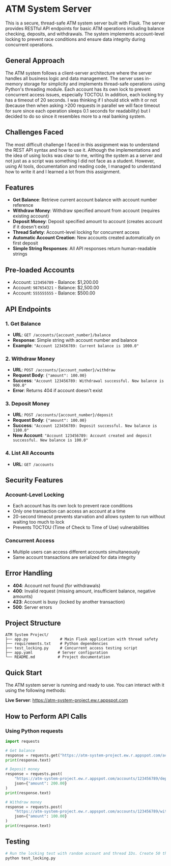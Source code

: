 # ATM System Server

This is a secure, thread-safe ATM system server built with Flask. The server provides RESTful API endpoints for basic ATM operations including balance checking, deposits, and withdrawals. The system implements account-level locking to prevent race conditions and ensure data integrity during concurrent operations.

## General Approach

The ATM system follows a client-server architecture where the server handles all business logic and data management. The server uses in-memory storage for simplicity and implements thread-safe operations using Python's threading module. Each account has its own lock to prevent concurrent access issues, especially TOCTOU. In addition, each locking try has a timeout of 20 seconds. I was thinking if I should stick with it or not (because then when asking >200 requests in parallel we will face timeout for sure since each operation sleeps 0.1 seconds for readability) but I decided to do so since it resembles more to a real banking system.

## Challenges Faced

The most difficult challenge I faced in this assignment was to understand the REST API syntax and how to use it. Although the implementations and the idea of using locks was clear to me, writing the system as a server and not just as a script was something I did not face as a student. However, using AI tools, documentation and reading code, I managed to understand how to write it and I learned a lot from this assignment.

## Features

- **Get Balance**: Retrieve current account balance with account number reference
- **Withdraw Money**: Withdraw specified amount from account (requires existing account)
- **Deposit Money**: Deposit specified amount to account (creates account if it doesn't exist)
- **Thread Safety**: Account-level locking for concurrent access
- **Automatic Account Creation**: New accounts created automatically on first deposit
- **Simple String Responses**: All API responses return human-readable strings

## Pre-loaded Accounts 
- Account: `123456789` - Balance: $1,200.00
- Account: `987654321` - Balance: $2,500.00
- Account: `555555555` - Balance: $500.00

## API Endpoints

### 1. Get Balance
- **URL**: `GET /accounts/{account_number}/balance`
- **Response**: Simple string with account number and balance
- **Example**: `"Account 123456789: Current balance is 1000.0"`

### 2. Withdraw Money
- **URL**: `POST /accounts/{account_number}/withdraw`
- **Request Body**: `{"amount": 100.00}`
- **Success**: `"Account 123456789: Withdrawal successful. New balance is 900.0"`
- **Error**: Returns 404 if account doesn't exist

### 3. Deposit Money
- **URL**: `POST /accounts/{account_number}/deposit`
- **Request Body**: `{"amount": 100.00}`
- **Success**: `"Account 123456789: Deposit successful. New balance is 1100.0"`
- **New Account**: `"Account 123456789: Account created and deposit successful. New balance is 100.0"`

### 4. List All Accounts
- **URL**: `GET /accounts`


## Security Features

### **Account-Level Locking**
- Each account has its own lock to prevent race conditions
- Only one transaction can access an account at a time
- 20-second timeout prevents starvation and allows system to run without waiting too much to lock
- Prevents TOCTOU (Time of Check to Time of Use) vulnerabilities

### **Concurrent Access**
- Multiple users can access different accounts simultaneously
- Same account transactions are serialized for data integrity

## Error Handling
- **404**: Account not found (for withdrawals)
- **400**: Invalid request (missing amount, insufficient balance, negative amounts)
- **423**: Account is busy (locked by another transaction)
- **500**: Server errors

## Project Structure

```
ATM System Project/
├── app.py              # Main Flask application with thread safety
├── requirements.txt    # Python dependencies
├── test_locking.py     # Concurrent access testing script
├── app.yaml           # Server configuration
└── README.md          # Project documentation
```
## Quick Start

The ATM system server is running and ready to use. You can interact with it using the following methods:

**Live Server**: https://atm-system-project.ew.r.appspot.com

## How to Perform API Calls

### Using Python requests
```python
import requests

# Get balance
response = requests.get("https://atm-system-project.ew.r.appspot.com/accounts/123456789/balance")
print(response.text)

# Deposit money
response = requests.post(
    "https://atm-system-project.ew.r.appspot.com/accounts/123456789/deposit",
    json={"amount": 200.00}
)
print(response.text)

# Withdraw money
response = requests.post(
    "https://atm-system-project.ew.r.appspot.com/accounts/123456789/withdraw",
    json={"amount": 100.00}
)
print(response.text)
```
## Testing

```bash
# Run the locking test with random account and thread IDs. Create 50 threads to deposit concurrently, and then 20 to withdrawl concurrently.
python test_locking.py

```

